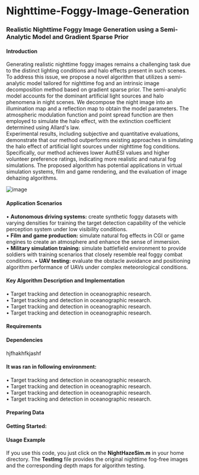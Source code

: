 # Nighttime-Foggy-Image-Generation
### Realistic Nighttime Foggy Image Generation using a Semi-Analytic Model and Gradient Sparse Prior
#### Introduction

Generating realistic nighttime foggy images remains a challenging task due to the distinct lighting conditions and halo effects present in such scenes. To address this issue, we propose a novel algorithm that utilizes a semi-analytic model tailored for nighttime fog and an intrinsic image decomposition method based on gradient sparse prior. The semi-analytic model accounts for the dominant artificial light sources and halo phenomena in night scenes. We decompose the night image into an illumination map and a reflection map to obtain the model parameters. The atmospheric modulation function and point spread function are then employed to simulate the halo effect, with the extinction coefficient determined using Allard's law.   
Experimental results, including subjective and quantitative evaluations, demonstrate that our method outperforms existing approaches in simulating the halo effect of artificial light sources under nighttime fog conditions. Specifically, our method achieves lower AuthESI values and higher volunteer preference ratings, indicating more realistic and natural fog simulations. The proposed algorithm has potential applications in virtual simulation systems, film and game rendering, and the evaluation of image dehazing algorithms. 

![image](https://github.com/user-attachments/assets/16066bff-d946-46c6-ba50-953da796ff75)

#### Application Scenarios
•	**Autonomous driving systems:** create synthetic foggy datasets with varying densities for training the target detection capability of the vehicle perception system under low visibility conditions.  
•	**Film and game production:**  simulate natural fog effects in CGI or game engines to create an atmosphere and enhance the sense of immersion.  
•	**Military simulation training:** simulate battlefield environment to provide soldiers with training scenarios that closely resemble real foggy combat conditions.
•	**UAV testing:** evaluate the obstacle avoidance and positioning algorithm performance of UAVs under complex meteorological conditions.

#### Key Algorithm Description and Implementation
•	Target tracking and detection in oceanographic research.  
•	Target tracking and detection in oceanographic research.  
•	Target tracking and detection in oceanographic research.  
•	Target tracking and detection in oceanographic research.

#### Requirements
#### Dependencies
hjfhakhfkjashf 

#### It was ran in following environment:
•	Target tracking and detection in oceanographic research.  
•	Target tracking and detection in oceanographic research.  
•	Target tracking and detection in oceanographic research.  
•	Target tracking and detection in oceanographic research.

#### Preparing Data

#### Getting Started:
#### Usage Example
If you use this code, you just click on the **NightHazeSim.m** in your home directory. The **TestImg** file provides the original nighttime fog-free images and the corresponding depth maps for algorithm testing. 
